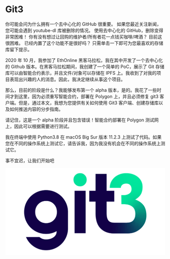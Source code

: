 # Git3

你可能会问为什么拥有一个去中心化的 GitHub 很重要。 如果您最近关注新闻，您可能会遇到 youtube-dl 库被删除的情况。 使用去中心化的 GitHub，删除变得非常困难！ 你有没有想过让回购的维护者/所有者花一点钱买咖啡/啤酒？ 目前这很困难。 已经内置了这个功能不是很好吗？ 只需单击一下即可为您最喜欢的存储库留下提示。

2020 年 10 月，我参加了 EthOnline 黑客马拉松，我在其中开发了一个去中心化的 Github 版本。在黑客马拉松期间，我创建了一个简单的 PoC，展示了 Git 存储库可以由智能合约表示，并且文件/对象可以存储在 IPFS 上。我收到了对我的项目表现出兴趣的人的消息。因此，我决定继续从事这个项目。

那么，目前的阶段是什么？我能够发布第一个 alpha 版本，是的。我花了一些时间才到这里，因为必须重写智能合约，部署在 Polygon 上，并且必须修复 git3 客户端。但是，通过本文，我想为您提供有关如何使用 Git3 客户端、创建存储库以及如何推送内容的分步指南。

请记住，这是一个 alpha 阶段并且包含错误！智能合约部署在 Polygon 测试网上，因此可以根据需要进行测试。

我在终端中使用 Python3.8 在 macOS Big Sur 版本 11.2.3 上测试了代码。如果您在不同的操作系统上测试它，请告诉我，因为我没有机会在不同的操作系统上测试它。

事不宜迟，让我们开始吧

![R](R.png)
